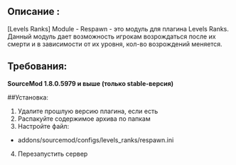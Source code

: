 ## Описание :
[Levels Ranks] Module - Respawn - это модуль для плагина Levels Ranks. Данный модуль дает возможность игрокам возрождаться после их смерти и в зависимости от их уровня, кол-во возрождений меняется.​

## Требования:
**SourceMod 1.8.0.5979 и выше (только stable-версия)**

##Установка:
1) Удалите прошлую версию плагина, если есть
2) Распакуйте содержимое архива по папкам
3) Настройте файл:
- addons/sourcemod/configs/levels_ranks/respawn.ini​
4) Перезапустить сервер
